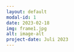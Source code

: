 ```yaml
---
layout: default
modal-id: 1
date: 2023-02-18
img: frame1.jpg
alt: image-alt
project-date: Juli 2023
---
```

